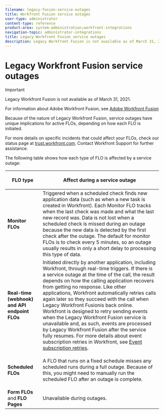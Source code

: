 ```yaml
---
filename: legacy-fusion-service-outages
title: Workfront Fusion service outages
user-type: administrator
content-type: reference
product-area: system-administration;workfront-integrations
navigation-topic: administrator-integrations
title: Legacy Workfront Fusion service outages
description: Legacy Workfront Fusion is not available as of March 31, 2021.
---
```


# Legacy Workfront Fusion service outages

>[!IMPORTANT]
>
>Legacy Workfront Fusion is not available as of March 31, 2021.
>
>For information about Adobe Workfront Fusion, see [Adobe Workfront Fusion](../../workfront-fusion/workfront-fusion-2.md)

Because of the nature of Legacy Workfront Fusion, service outages have unique implications for active FLOs, depending on how each FLO is initiated.

For more details on specific incidents that could affect your FLOs, check our status page at [trust.workfront.com](https://trust.workfront.com/). Contact Workfront Support for further assistance.

The following table shows how each type of FLO is affected by a service outage:

<table style="table-layout:auto"> 
 <col> 
 <col> 
 <thead> 
  <tr> 
   <th> <p><strong>FLO type</strong> </p> </th> 
   <th> <p><strong>Affect during a service outage</strong> </p> </th> 
  </tr> 
 </thead> 
 <tbody> 
  <tr> 
   <td><strong>Monitor FLOs</strong> </td> 
   <td>Triggered when a scheduled check finds new application data (such as when a new task is created in Workfront). Each Monitor FLO tracks when the last check was made and what the last new record was. Data is not lost when a scheduled check is missed during an outage because the new data is detected by the first check after the outage. The default for monitor FLOs is to check every 5 minutes, so an outage usually results in only a short delay to processing this type of data.</td> 
  </tr> 
  <tr> 
   <td><strong>Real-time (webhook) and API endpoint FLOs</strong> </td> 
   <td> Initiated directly by another application, including Workfront, through real-time triggers. If there is a service outage at the time of the call, the result depends on how the calling application recovers from getting no response. Like other applications, Workfront automatically retries calls again later so they succeed with the call when Legacy Workfront Fusionis back online. Workfront is designed to retry sending events when the Legacy Workfront Fusion service is unavailable and, as such, events are processed by Legacy Workfront Fusion after the service fully resumes. For more details about event subscription retries in Workfront, see <a href="../../wf-api/api/event-sub-retries.md" class="MCXref xref">Event subscription retries</a>.</td> 
  </tr> 
  <tr> 
   <td><strong>Scheduled FLOs</strong> </td> 
   <td> <p>A FLO that runs on a fixed schedule misses any scheduled runs during a full outage. Because of this, you might need to manually run the scheduled FLO after an outage is complete. </p> </td> 
  </tr> 
  <tr> 
   <td><strong>Form FLOs</strong> and <strong>FLO Pages</strong></td> 
   <td>Unavailable during outages.</td> 
  </tr> 
 </tbody> 
</table>

